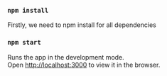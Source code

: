 ### `npm install`

Firstly, we need to npm install for all dependencies

### `npm start`

Runs the app in the development mode.<br />
Open [http://localhost:3000](http://localhost:3000) to view it in the browser.
